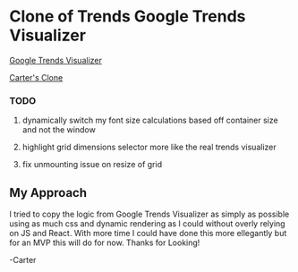 # Clone of Trends Google Trends Visualizer
[Google Trends Visualizer](https://trends.google.com/trends/hottrends/visualize)

[Carter's Clone](http://carters-trends-clone.surge.sh/)

### TODO

1. dynamically switch my font size calculations based off container size and not the window

2. highlight grid dimensions selector more like the real trends visualizer 

3. fix unmounting issue on resize of grid

## My Approach

I tried to copy the logic from Google Trends Visualizer as simply as possible using as much css and dynamic rendering as I could without overly relying on JS and React. With more time I could have done this more ellegantly but for an MVP this will do for now. Thanks for Looking!

-Carter
